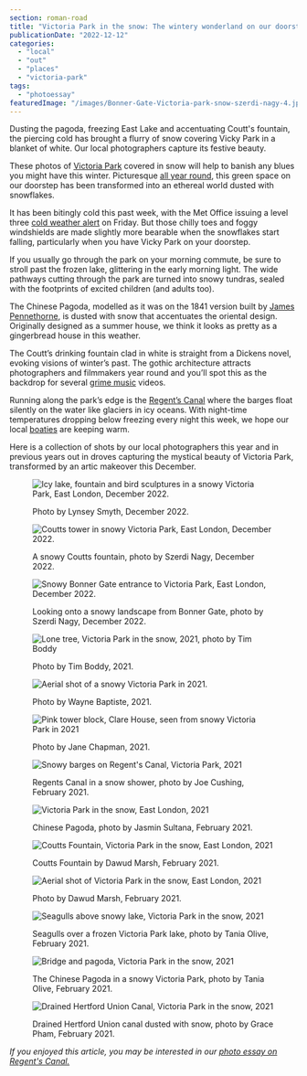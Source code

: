 ```yaml
---
section: roman-road
title: "Victoria Park in the snow: The wintery wonderland on our doorstep [photoessay]"
publicationDate: "2022-12-12"
categories: 
  - "local"
  - "out"
  - "places"
  - "victoria-park"
tags: 
  - "photoessay"
featuredImage: "/images/Bonner-Gate-Victoria-park-snow-szerdi-nagy-4.jpg"
---
```


Dusting the pagoda, freezing East Lake and accentuating Coutt's fountain, the piercing cold has brought a flurry of snow covering Vicky Park in a blanket of white. Our local photographers capture its festive beauty.

These photos of [Victoria Park](https://romanroadlondon.com/victoria-park-east-london-bow/) covered in snow will help to banish any blues you might have this winter. Picturesque [all year round](https://romanroadlondon.com/victoria-park-autumn-photoessay/), this green space on our doorstep has been transformed into an ethereal world dusted with snowflakes.

It has been bitingly cold this past week, with the Met Office issuing a level three [cold weather alert](https://www.metoffice.gov.uk/public/weather/cold-weather-alert/?tab=coldWeatherAlert&season=normal) on Friday. But those chilly toes and foggy windshields are made slightly more bearable when the snowflakes start falling, particularly when you have Vicky Park on your doorstep. 

If you usually go through the park on your morning commute, be sure to stroll past the frozen lake, glittering in the early morning light. The wide pathways cutting through the park are turned into snowy tundras, sealed with the footprints of excited children (and adults too).  

The Chinese Pagoda, modelled as it was on the 1841 version built by [James Pennethorne](https://romanroadlondon.com/james-pennethorne-victoria-park-landscape-architect/), is dusted with snow that accentuates the oriental design. Originally designed as a summer house, we think it looks as pretty as a gingerbread house in this weather. 

The Coutt’s drinking fountain clad in white is straight from a Dickens novel, evoking visions of winter’s past. The gothic architecture attracts photographers and filmmakers year round and you’ll spot this as the backdrop for several [grime music](https://romanroadlondon.com/rhythm-division-grime-record-shop-bow/) videos.

Running along the park’s edge is the [Regent’s Canal](https://romanroadlondon.com/history-regents-canal-200-year-anniversary/) where the barges float silently on the water like glaciers in icy oceans. With night-time temperatures dropping below freezing every night this week, we hope our local [boaties](https://romanroadlondon.com/regents-canal-boat-window-photos-rose-palmer/) are keeping warm. 

Here is a collection of shots by our local photographers this year and in previous years out in droves capturing the mystical beauty of Victoria Park, transformed by an artic makeover this December.

<figure>

![Icy lake, fountain and bird sculptures in a snowy Victoria Park, East London, December 2022.](/images/Lake-foundation-Victoria-Park-snow-photos-Lynsey-Smyth-1024x683.jpg)

<figcaption>

Photo by Lynsey Smyth, December 2022.

</figcaption>

</figure>

<figure>

![Coutts tower in snowy Victoria Park, East London, December 2022.](/images/Coutts-fountain-Victoria-park-snow-photos-Szerdi-Nagy-1024x682.jpg)

<figcaption>

A snowy Coutts fountain, photo by Szerdi Nagy, December 2022.

</figcaption>

</figure>

<figure>

![Snowy Bonner Gate entrance to Victoria Park, East London, December 2022.](/images/Bonner-Gate-Victoria-park-snow-szerdi-nagy-4-1024x683.jpg)

<figcaption>

Looking onto a snowy landscape from Bonner Gate, photo by Szerdi Nagy, December 2022.

</figcaption>

</figure>

<figure>

![Lone tree, Victoria Park in the snow, 2021, photo by Tim Boddy](/images/Victoria-Park-Snow-2021-Lone-Tree-Tim-Boddy-1024x683.jpg)

<figcaption>

Photo by Tim Boddy, 2021.

</figcaption>

</figure>

<figure>

![Aerial shot of a snowy Victoria Park in 2021.](/images/Victoria-Park-snow-2021-Wayne-Baptiste-1024x683.jpg)

<figcaption>

Photo by Wayne Baptiste, 2021.

</figcaption>

</figure>

<figure>

![Pink tower block, Clare House, seen from snowy Victoria Park in 2021](/images/Victoria-Park-snow-2021-Jane-Chapman.jpg)

<figcaption>

Photo by Jane Chapman, 2021.

</figcaption>

</figure>

<figure>

![Snowy barges on Regent's Canal, Victoria Park, 2021](/images/Victoria-Park-snow-2021-Joe-Cushing-1024x683.jpg)

<figcaption>

Regents Canal in a snow shower, photo by Joe Cushing, February 2021.

</figcaption>

</figure>

<figure>

![Victoria Park in the snow, East London, 2021](/images/Victoria-Park-snow-Jasmin-Sultana-2.jpg)

<figcaption>

Chinese Pagoda, photo by Jasmin Sultana, February 2021.

</figcaption>

</figure>

<figure>

![Coutts Fountain, Victoria Park in the snow, East London, 2021](/images/Victoria-Park-snow-2021-Dawud-Marsh-5.jpg)

<figcaption>

Coutts Fountain by Dawud Marsh, February 2021.

</figcaption>

</figure>

<figure>

![Aerial shot of Victoria Park in the snow, East London, 2021](/images/Victoria-Park-snow-2021-Dawud-Marsh-1-1024x683.jpg)

<figcaption>

Photo by Dawud Marsh, February 2021.

</figcaption>

</figure>

<figure>

![Seagulls above snowy lake, Victoria Park in the snow, 2021](/images/Victoria-Park-Snow-2021-Tania-Olive-2-1024x683.jpg)

<figcaption>

Seagulls over a frozen Victoria Park lake, photo by Tania Olive, February 2021.

</figcaption>

</figure>

<figure>

![Bridge and pagoda, Victoria Park in the snow, 2021](/images/Victoria-Park-Snow-2021-Tania-Olive-1-1024x683.jpg)

<figcaption>

The Chinese Pagoda in a snowy Victoria Park, photo by Tania Olive, February 2021.

</figcaption>

</figure>

<figure>

![Drained Hertford Union Canal, Victoria Park in the snow, 2021](/images/Victoria-Park-Snow-2021-Grace-Pham.jpg)

<figcaption>

Drained Hertford Union canal dusted with snow, photo by Grace Pham, February 2021.

</figcaption>

</figure>

_If you enjoyed this article, you may be interested in our [photo essay on Regent's Canal.](https://romanroadlondon.com/boat-life-regents-canal-photoessay/)_

